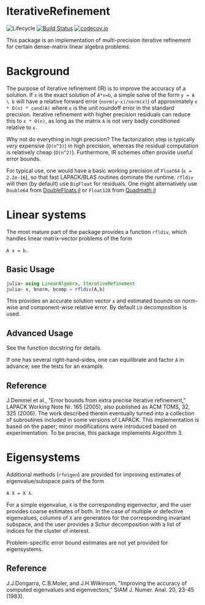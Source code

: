# IterativeRefinement
<!--
![Lifecycle](https://img.shields.io/badge/lifecycle-experimental-orange.svg) -->
![Lifecycle](https://img.shields.io/badge/lifecycle-maturing-blue.svg)<!--
![Lifecycle](https://img.shields.io/badge/lifecycle-stable-green.svg)
![Lifecycle](https://img.shields.io/badge/lifecycle-retired-orange.svg)
![Lifecycle](https://img.shields.io/badge/lifecycle-archived-red.svg)
![Lifecycle](https://img.shields.io/badge/lifecycle-dormant-blue.svg) -->
[![Build Status](https://travis-ci.com/RalphAS/IterativeRefinement.jl.svg?branch=master)](https://travis-ci.com/RalphAS/IterativeRefinement.jl)
[![codecov.io](http://codecov.io/github/RalphAS/IterativeRefinement.jl/coverage.svg?branch=master)](http://codecov.io/github/RalphAS/IterativeRefinement.jl?branch=master)

This package is an implementation of multi-precision iterative refinement for
certain dense-matrix linear algebra problems.

# Background
The purpose of iterative refinement (IR) is to improve the accuracy of a
solution.  If `x` is the exact solution of `A*x=b`, a simple solve of
the form `y = A \ b` will have a relative forward error
(`norm(y-x)/norm(x)`) of approximately `ϵ * O(n) * cond(A)` where `ϵ`
is the unit roundoff error in the standard precision. Iterative
refinement with higher precision residuals can reduce this to
 `ϵ * O(n)`, as long as the matrix `A` is not very badly conditioned
relative to `ϵ`.

Why not do everything in high precision? The factorization step is
typically *very* expensive (`O(n^3)`) in high precision, whereas the
residual computation is relatively cheap (`O(n^2)`). Furthermore, IR
schemes often provide useful error bounds.

For typical use, one would have a basic working precision of `Float64`
(`ϵ = 2.2e-16`), so that fast LAPACK/BLAS routines dominate the runtime.
`rfldiv` will then (by default) use `BigFloat` for residuals.
One might alternatively use `Double64` from
[DoubleFloats.jl](https://github.com/JuliaMath/DoubleFloats.jl)
or `Float128` from
[Quadmath.jl](https://github.com/JuliaMath/Quadmath.jl)

# Linear systems

The most mature part of the package provides a function `rfldiv`, which
handles linear matrix-vector problems of the form

`A x = b`.

## Basic Usage
```julia
julia> using LinearAlgebra, IterativeRefinement
julia> x, bnorm, bcomp = rfldiv(A,b)
```
This provides an accurate solution vector `x` and estimated bounds
on norm-wise and component-wise relative error. By default `LU` decomposition
is used.

## Advanced Usage
See the function docstring for details.

If one has several right-hand-sides, one can equilibrate and factor
`A` in advance; see the tests for an example.

## Reference
J.Demmel et al., "Error bounds from extra precise iterative refinement,"
LAPACK Working Note Nr. 165 (2005), also published as
ACM TOMS, 32, 325 (2006).  The work
described therein eventually turned into a collection of subroutines
included in some versions of LAPACK.  This implementation is based on
the paper; minor modifications were introduced based on experimentation.
To be precise, this package implements Algorithm 3.

# Eigensystems

Additional methods (`rfeigen`) are provided for improving estimates of
eigenvalue/subspace pairs of the form

`A X = X λ`.

For a simple eigenvalue, `X` is the corresponding eigenvector, and
the user provides coarse estimates of both. In the case of
multiple or defective eigenvalues, columns of `X` are generators for the
corresponding invariant subspace, and the user provides a Schur decomposition
with a list of indices for the cluster of interest.

Problem-specific error bound estimates are not yet provided for eigensystems.

## Reference
J.J.Dongarra, C.B.Moler, and J.H.Wilkinson, "Improving the accuracy of computed
eigenvalues and eigenvectors," SIAM J. Numer. Anal. 20, 23-45 (1983).
